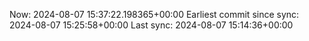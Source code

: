 Now: 2024-08-07 15:37:22.198365+00:00 Earliest commit since sync: 2024-08-07 15:25:58+00:00 Last sync: 2024-08-07 15:14:36+00:00
